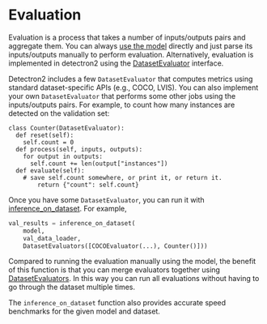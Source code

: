 
# Evaluation

Evaluation is a process that takes a number of inputs/outputs pairs and aggregate them.
You can always [use the model](models.html) directly and just parse its inputs/outputs manually to perform
evaluation.
Alternatively, evaluation is implemented in detectron2 using the [DatasetEvaluator](../modules/evaluation.html#detectron2.evaluation.DatasetEvaluator)
interface.

Detectron2 includes a few `DatasetEvaluator` that computes metrics using standard dataset-specific
APIs (e.g., COCO, LVIS).
You can also implement your own `DatasetEvaluator` that performs some other jobs
using the inputs/outputs pairs.
For example, to count how many instances are detected on the validation set:

```
class Counter(DatasetEvaluator):
  def reset(self):
    self.count = 0
  def process(self, inputs, outputs):
    for output in outputs:
      self.count += len(output["instances"])
  def evaluate(self):
    # save self.count somewhere, or print it, or return it.
		return {"count": self.count}
```

Once you have some `DatasetEvaluator`, you can run it with
[inference_on_dataset](../modules/evaluation.html#detectron2.evaluation.inference_on_dataset).
For example,

```python
val_results = inference_on_dataset(
    model,
    val_data_loader,
    DatasetEvaluators([COCOEvaluator(...), Counter()]))
```
Compared to running the evaluation manually using the model, the benefit of this function is that
you can merge evaluators together using [DatasetEvaluators](../modules/evaluation.html#detectron2.evaluation.DatasetEvaluators).
In this way you can run all evaluations without having to go through the dataset multiple times.

The `inference_on_dataset` function also provides accurate speed benchmarks for the
given model and dataset.
